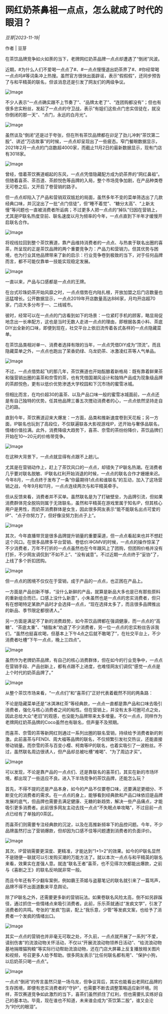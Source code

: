 # 网红奶茶鼻祖一点点，怎么就成了时代的眼泪？

*豆芽|2023-11-19|*

作者 | 豆芽

在茶饮品牌竞争如火如荼的当下，老牌网红奶茶品牌一点点却遭遇了“倒闭”风波。

近期，#为什么人们不爱喝一点点了#、#一点点慢慢退出奶茶界了#、#你经常喝一点点吗#等词条冲上热搜。虽然官方很快出面辟谣，表示“假假假”，还同步预告了与和平精英的联名，但该消息还是引发了网友们的两级争议。

![Image](https://p3-sign.toutiaoimg.com/tos-cn-i-axegupay5k/cc684b8d387f4b14b97843ea05d0135a~noop.image?_iz=58558&from=article.pc_detail&lk3s=953192f4&x-expires=1700999413&x-signature=1XhSjw8yU2iyP%2F2C1xmYrYftrQ8%3D)

不少人表示“一点点确实跟不上节奏了”、“品牌太老了”、“连团购都没有”；但也有很多忠实粉丝，发起了一点点的守卫战，表示“有姐们这些点门忠实信徒在，就没你倒闭的那一天”、“点门，永远的白月光”。

![Image](https://p3-sign.toutiaoimg.com/tos-cn-i-6w9my0ksvp/8f92b7acae1c4a1693ada8ec660e298c~noop.image?_iz=58558&from=article.pc_detail&lk3s=953192f4&x-expires=1700999413&x-signature=aiLTd0lmuIya3hOeFb3sGk2tLtU%3D)

虽然谈及“倒闭”还是过于夸张，但在所有茶饮品牌都在卯足了劲儿冲刺“茶饮第二股”、讲述“万店故事”的时候，一点点却呈现出了一些疲态。窄门餐眼数据显示，2021年2月一点点的门店数超4000家，而截止11月2日的最新数据显示，现有门店有3018家。

![Image](https://p3-sign.toutiaoimg.com/tos-cn-i-6w9my0ksvp/bc5f789dc35345c8b6b707b4ef04ea4a~noop.image?_iz=58558&from=article.pc_detail&lk3s=953192f4&x-expires=1700999413&x-signature=mebW%2B6wJ%2BSUB%2BVa6PKbsLC2izIo%3D)

曾经，借着茶饮赛道崛起的东风，一点点凭借隐藏配方成为奶茶界的“网红鼻祖”。但随着喜茶、茶百道、茶颜悦色等品牌的入局，整个市场竞争加剧，在产品种类卷无可卷之后，又开启了卷营销的路子。

但一点点却陷入了产品和营销双双尴尬的局面，虽然多年不变的菜单筛选出了几款经典口味，并沉淀出了一批“点门信徒”，但“睡不着觉”、“糖分太高”、“上新太慢”等问题也一直被消费者所诟病；不过更多人把一点点的“掉队”归因在营销上，尤其是IP联名热度空前、联名速度以月为频率的今年，一点点直到下半年才缓慢开启联名合作。

![Image](https://p3-sign.toutiaoimg.com/tos-cn-i-6w9my0ksvp/a8bbecb1f851493795b2afa0084cc69b~noop.image?_iz=58558&from=article.pc_detail&lk3s=953192f4&x-expires=1700999413&x-signature=hfyGf7I%2BC6sAE0YQfJ0wLoodzIQ%3D)

将视线拉回到整个茶饮赛道，靠产品维持消费者的一点点、与热衷于联名出圈的喜茶，所呈现的正是茶饮品牌的两个重要竞争力：产品力和营销力。但其优势与困境，也为行业其他品牌带来了新的启示：行业竞争卷到极致的当下，对于任何品牌而言，都不可能仅靠单一技能实现稳定发展。

![Image](https://p3-sign.toutiaoimg.com/tos-cn-i-6w9my0ksvp/bdd420c229b34801af39011cf2f9465d~noop.image?_iz=58558&from=article.pc_detail&lk3s=953192f4&x-expires=1700999413&x-signature=XkC8strniTKRwdxZX5I5gFG7q7Y%3D)

一直以来，产品与口感都是一点点的王牌。

在台式珍珠奶茶开始风靡之时，一点点借势在内陆扎根，开放加盟之后门店数量也迅猛增长。公开数据显示，一点点2019年开店数量高达886家，月均开店超70家，门店大多分布于一、二线城市。

彼时，经常可以在一点点的门店看到如下的场景：一位紧盯手机的顾客，略显局促地念出一长串配方，这也是当时无数人走进一点点的理由，即根据各类小料、茶底DIY出全新的口味，即便到现在，社交平台上依旧流传着各式各样的一点点隐藏菜单。

在茶饮品类相对单一、消费者选择有限的当年，一点点凭借DIY成为“顶流”。而且隐藏菜单之外，一点点也跑出了茉香奶绿、乌龙奶茶、冰激凌红茶等人气单品。

![Image](https://p3-sign.toutiaoimg.com/tos-cn-i-6w9my0ksvp/6817bd6973ed43f5b92e4cff7dbb9321~noop.image?_iz=58558&from=article.pc_detail&lk3s=953192f4&x-expires=1700999413&x-signature=GqKCMUSRBX7eVd4VVVILkupW6JI%3D)

不过，一点点借势起飞的那几年，茶饮赛道也开始酝酿着新格局：既有靠着鲜果茶和强营销出圈的喜茶和奈雪的茶，也有凭借国潮风设计和独特产品成为现象级品牌的茶颜悦色，更有以低价优势渗透大学校园和下沉市场的蜜雪冰城。

但相比而言，在均价超30的喜茶、以及产品口味一般的蜜雪冰城面前，一点点还是有自己独特的优势。任其他品牌三番五次搅动消费者的心，一点点依然坚持走自己的路。

直到今年，茶饮赛道迎来大爆发：一方面，品类和推新速度卷到天花板；另一方面，IP联名也玩到了高段位，不仅联遍联各大影视游戏IP，还开始与奢侈品联名，情绪价值拉满。此外，消费降级大趋势下，喜茶、奈雪的茶纷纷降价，茶饮品牌们开始在10～20元的价格带竞争。

![Image](https://p3-sign.toutiaoimg.com/tos-cn-i-6w9my0ksvp/34eb5ee8b4d745caa491675824809045~noop.image?_iz=58558&from=article.pc_detail&lk3s=953192f4&x-expires=1700999413&x-signature=E2VVlgT5DjpkytsqArJ09PvEDj4%3D)

在这种大背景下，一点点就显得有点跟不上趟儿。

尤其是在营销动作上，赶上了茶饮风口的一点点，却错失了IP联名热潮。在消费者几乎要对联名脱敏、IP联名红利开始消退的时候，一点点的联名合作才姗姗来迟。今年8月，一点点终于发布了一条“你最期待1点点和谁联名”的互动，加入了这场营销之战，今年9月和11月，一点点连续两次与和平精英牵手。

但从反馈来看，消费者并不买单。虽然联名是为了打破壁垒，为品牌引流，但如果消费群体完全脱钩则属于无效联名，虽然和平精英在游戏里属于知名IP，但其核心用户是男性，而奶茶消费群体是女生，因此很多网友表示“能不能联名出点可爱的IP”、“点子你努力了，但好像没努力到点子上”。

![Image](https://p3-sign.toutiaoimg.com/tos-cn-i-6w9my0ksvp/566b6af458264d3eb1b0735a0b91d2a2~noop.image?_iz=58558&from=article.pc_detail&lk3s=953192f4&x-expires=1700999413&x-signature=TACFx6NnYHVLkVPiXF24EDQdC6c%3D)

其次，今年直播带货是很多品牌提升销量的重要渠道，但一点点看起来也并不想赶这个风口。在很多品牌多平台营销、卷低价冲GMV的时候，一点点的操作惊呆了不少消费者，万年不打折的一点点虽然也在今年跟风上了团购，但团购价格并没有打折，不少网友调侃到“不如不上”、“没有诚意”。不过近期一点点终于“妥协”了，上线了多个折扣团购。

![Image](https://p3-sign.toutiaoimg.com/tos-cn-i-6w9my0ksvp/1f37136c724a40788a4b6c01f4a09ee4~noop.image?_iz=58558&from=article.pc_detail&lk3s=953192f4&x-expires=1700999413&x-signature=n9yB5TNiri0WuuY0lshOHn5GLfs%3D)

但一点点的困境不仅仅在于营销，成于产品的一点点，也正困在产品上。

一方面是产品创新不够，“没什么新鲜的产品，就算是新品大多也是已有那些原料的重新组合而已，口感上没什么新意”，小朱虽然也是一点点的忠实消费者，但只有在想喝特定某款产品时才会选择一点点，“现在选择太多了，而且很多品牌推出的新品、季节限定都很诱人。”

另一方面是满足不了新的消费趋势，如今茶饮品牌都在强调健康，而一点点的“高糖”、“茶底太重”、“植脂末”劝退了不少消费者，另一位一点点的忠实粉丝告诉我们，“虽然也挺喜欢喝，但基本上下午4点之后就不敢喝了”，在社交平台上，不少消费者吐槽“下午一点点，晚上三四点”。

![Image](https://p3-sign.toutiaoimg.com/tos-cn-i-6w9my0ksvp/cb6f2f6184804be69039658e9b51761a~noop.image?_iz=58558&from=article.pc_detail&lk3s=953192f4&x-expires=1700999413&x-signature=MUQPosir0%2FSFjz%2FRR08mzTkSD7U%3D)

虽然作为老牌奶茶品牌，有自己的核心消费群体，但在如今的行业竞争中，一点点在营销手段、产品创新上，都有点跟不上进度，也难怪网友们调侃“感觉一点点是上个时代的奶茶品牌了。”

![Image](https://p3-sign.toutiaoimg.com/tos-cn-i-6w9my0ksvp/dd1f9e06806241a09721098504a9b69d~noop.image?_iz=58558&from=article.pc_detail&lk3s=953192f4&x-expires=1700999413&x-signature=NGlebZVlckgnhOeqX%2BkrFIRJoHA%3D)

从整个茶饮市场来看，“一点点们”和“喜茶们”正好代表着截然不同的两条路：

不论是隐藏菜单还是“冰淇淋红茶”等经典款，一点点一直都是靠产品和口味去吸引消费者，强化与核心消费者之间的粘性。但在营销上，并没有太多可圈可点之处，因此总给大众“老旧”的观感，也没能为品牌带来太多增量。不仅一点点，同样作为老牌网红奶茶品牌的Coco虽然也有联名，但声量不及预期。

而喜茶、奈雪的茶等新网红则通过一系列出圈的联名营销，持续给予消费者新的刺激。此前喜茶与FENDI、周大福等品牌的联名，不仅频繁引发社交热议，还能直接带动销量。而奈雪的茶与百变小樱、柯南等IP的联名，也着实吸引了一波粉丝。不过，虽然联名周边很诱人，但产品却总被吐槽“难喝”、“为了周边才买”。

![Image](https://p3-sign.toutiaoimg.com/tos-cn-i-6w9my0ksvp/52bcc57758ee4235be3fca5adcf36c29~noop.image?_iz=58558&from=article.pc_detail&lk3s=953192f4&x-expires=1700999413&x-signature=dC4u3HIFSELDHJCYTPuh5HGNAdU%3D)

可以发现，不论是靠产品的一点点们、还是靠联名的喜茶们，其实在新的市场环境，都出现了一些适应不良。进入下半场竞争的茶饮品牌，还能怎么玩？

首先，不得不提的还是产品本身，如今的产品不仅要卷口味，还要满足更细分、不断变化的消费者的需求。在一点点的身上，能够看到经典款和产品口味依旧是品牌发展的底气，但品牌也需要去满足健康、无糖的新趋势，解决一些产品痛点，才能吸引更多消费者。此前很多网友主动去找一点点“不失眠点单攻略”，不过目前一点点已经有了单独的0茶区。

而喜茶们则需要专注经典款的沉淀，以及在高推新频率下的品控问题。今年，不少品牌虽然打出了营销爆款，但却因为口感不佳等问题遭到消费者的负面评价。

![Image](https://p3-sign.toutiaoimg.com/tos-cn-i-6w9my0ksvp/cf4d0d25e10d4722ab9c97fbcb5ff0ad~noop.image?_iz=58558&from=article.pc_detail&lk3s=953192f4&x-expires=1700999413&x-signature=N7eB5O%2FnlRkwFn3HF9%2FgktFWy6g%3D)

其次，IP营销需要更深度、更精准，才能达到“1+1>2”的效果。如今的IP联名显然不是随便一联就可以引发购买潮的万能方法了。就以本次一点点与和平精英的联名来看，效果实在差强人意。就连“联名王者”喜茶，也不见得次次都能出爆款，之前与《喜剧之王》的联名反响就非常一般。

而且今年还有不少翻车案例，例如霸王茶姬与盗墓笔记的联名就引来了一篇骂声，品牌不得不出面道歉来平息舆论。

除了IP联名之外，还需要更多新的营销玩法。如果卷联名风险太高，倒不如另辟蹊径，通过抓住一些情绪点来吸引消费者。此前，乐乐茶就通过“发疯文学”，引发了消费者的共鸣。夸张的“发疯”包装，配上“我乐意，少管”等发疯文案，也给予了消费者一个发疯的情绪出口。

![Image](https://p3-sign.toutiaoimg.com/tos-cn-i-6w9my0ksvp/db58ac136bca4103bfbb67d0bdbcfbdb~noop.image?_iz=58558&from=article.pc_detail&lk3s=953192f4&x-expires=1700999413&x-signature=PREr8jFDFXsBvR9Sw%2FKB8VjOG9M%3D)

其实一点点的营销也并非毫无可取之处，不久前，一点点就开展了一系列“不爱，请别伤害”的流浪动物关怀活动，不仅以“开展流浪动物领养日活动”、“给流浪动物基地捐赠猫狗粮”等实际行动帮助流浪动物，还在门店大屏幕上反复播放相关图片和视频，号召更多人给予帮助。很多网友表示“比任何联名都有用”、“保护小狗，以后奶茶只喝一点点”。

![Image](https://p3-sign.toutiaoimg.com/tos-cn-i-6w9my0ksvp/5dd452d7e34c48d08de5bf9405537975~noop.image?_iz=58558&from=article.pc_detail&lk3s=953192f4&x-expires=1700999413&x-signature=xc%2F%2B0W6j93vhtW2dtcBTs8mZC2Q%3D)

一点点“倒闭”的传言虽然只是一场乌龙，但争议背后，其实也能看出老网红品牌的生存困境，即便有忠实消费者的“守护”，也需要不断去调整策略适应新环境。同样，茶饮赛道竞争如此激烈的当下，喜茶们虽然抓住了红利，但也需要扎实练好自己的基本功。毕竟，现在谁也不知道，未来谁会成为“茶饮第二股”，谁又会沦为“时代的眼泪”。

